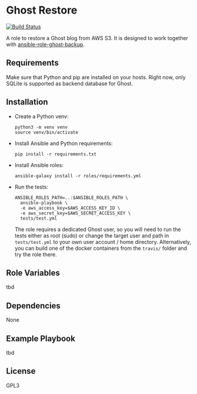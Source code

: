 Ghost Restore
=============

[![Build Status](https://travis-ci.org/Logout22/ansible-role-ghost-restore.svg?branch=master)](https://travis-ci.org/Logout22/ansible-role-ghost-restore)

A role to restore a Ghost blog from AWS S3.
It is designed to work together with
[ansible-role-ghost-backup](https://github.com/Logout22/ansible-role-ghost-backup).

Requirements
------------

Make sure that Python and pip are installed on your hosts.
Right now, only SQLite is supported as backend database for Ghost.

Installation
------------

- Create a Python venv:

      python3 -m venv venv
      source venv/bin/activate

- Install Ansible and Python requirements:

      pip install -r requirements.txt

- Install Ansible roles:

      ansible-galaxy install -r roles/requirements.yml

- Run the tests:

      ANSIBLE_ROLES_PATH=..:$ANSIBLE_ROLES_PATH \
        ansible-playbook \
        -e aws_access_key=$AWS_ACCESS_KEY_ID \
        -e aws_secret_key=$AWS_SECRET_ACCESS_KEY \
        tests/test.yml

  The role requires a dedicated Ghost user, so you will need to run the tests either as root (sudo)
  or change the target user and path in `tests/test.yml` to your own user account / home directory.
  Alternatively, you can build one of the docker containers from the `travis/` folder
  and try the role there.

Role Variables
--------------

tbd

Dependencies
------------

None

Example Playbook
----------------

tbd

License
-------

GPL3
